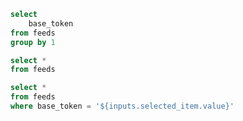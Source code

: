 ```sql unique_items
select 
    base_token
from feeds
group by 1
```

```sql feeds_full
select * 
from feeds
```

<DataTable data={feeds_full} />

<Dropdown
    name=selected_item
    data={unique_items}
    value=base_token
/>

```sql feeds
select * 
from feeds
where base_token = '${inputs.selected_item.value}'
```

<DataTable data={feeds} />
